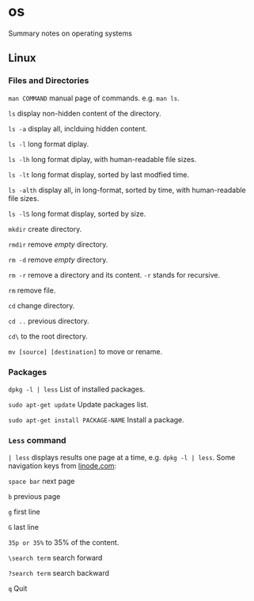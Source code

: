 # os
Summary notes on operating systems

## Linux

### Files and Directories

```man COMMAND``` manual page of commands. e.g. ```man ls```.

```ls``` display non-hidden content of the directory.

```ls -a``` display all, inclduing hidden content.

```ls -l``` long format diplay.

```ls -lh``` long format diplay, with human-readable file sizes.

```ls -lt``` long format display, sorted by last modfied time.

```ls -alth``` display all, in long-format, sorted by time, with human-readable file sizes.

```ls -lS``` long format display, sorted by size.

```mkdir``` create directory.

```rmdir``` remove _empty_ directory.

```rm -d``` remove _empty_ directory.

```rm -r``` remove a directory and its content. ```-r``` stands for recursive.

```rm``` remove file.

```cd``` change directory.

```cd ..``` previous directory.

```cd\``` to the root directory.

```mv [source] [destination]``` to move or rename.


### Packages

```dpkg -l | less``` List of installed packages.

```sudo apt-get update``` Update packages list. 

```sudo apt-get install PACKAGE-NAME``` Install a package.


### ```Less``` command

``` | less ``` displays results one page at a time, e.g. ```dpkg -l | less```. Some navigation keys from [linode.com](https://www.linode.com/docs/guides/how-to-use-less/):

```space bar``` next page

```b``` previous page

```g``` first line

```G``` last line

```35p or 35%``` to 35% of the content.

```\search term``` search forward

```?search term``` search backward

```q``` Quit

